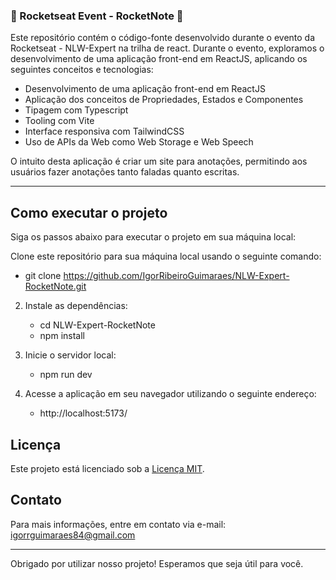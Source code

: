 ### :memo: Rocketseat Event - RocketNote :memo:
Este repositório contém o código-fonte desenvolvido durante o evento da Rocketseat - NLW-Expert na trilha de react. Durante o evento, exploramos o desenvolvimento de uma aplicação front-end em ReactJS, aplicando os seguintes conceitos e tecnologias:

* Desenvolvimento de uma aplicação front-end em ReactJS
* Aplicação dos conceitos de Propriedades, Estados e Componentes
* Tipagem com Typescript
* Tooling com Vite
* Interface responsiva com TailwindCSS
* Uso de APIs da Web como Web Storage e Web Speech

O intuito desta aplicação é criar um site para anotações, permitindo aos usuários fazer anotações tanto faladas quanto escritas.

---

## Como executar o projeto
Siga os passos abaixo para executar o projeto em sua máquina local:

Clone este repositório para sua máquina local usando o seguinte comando:

* git clone https://github.com/IgorRibeiroGuimaraes/NLW-Expert-RocketNote.git

2. Instale as dependências:

    * cd NLW-Expert-RocketNote
    * npm install

3. Inicie o servidor local:
    * npm run dev

4. Acesse a aplicação em seu navegador utilizando o seguinte endereço:
    * http://localhost:5173/

## Licença

Este projeto está licenciado sob a [Licença MIT](https://opensource.org/licenses/MIT).

## Contato

Para mais informações, entre em contato via e-mail: igorrguimaraes84@gmail.com

---

Obrigado por utilizar nosso projeto! Esperamos que seja útil para você.
